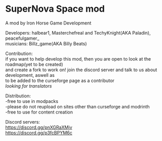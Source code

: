 # SuperNova Space mod

A mod by Iron Horse Game Development

Developers: halbear1, Masterchefreal and TechyKnight(AKA Paladin), peacefulgamer_ \
musicians: Billz_game(AKA Billy Beats)

Contribution:\
if you want to help develop this mod, then you are open to look at the roadmap(yet to be created)\
and create a fork to work on! join the discord server and talk to us about development, aswell as\
to be added to the curseforge page as a contributor\
*looking for translators*

Distribution:\
-free to use in modpacks\
-please do not reupload on sites other than curseforge and modrinth\
-free to use for content creation

Discord servers:\
https://discord.gg/pnXGRaXMjv \
https://discord.gg/p3fcBPYM6c
